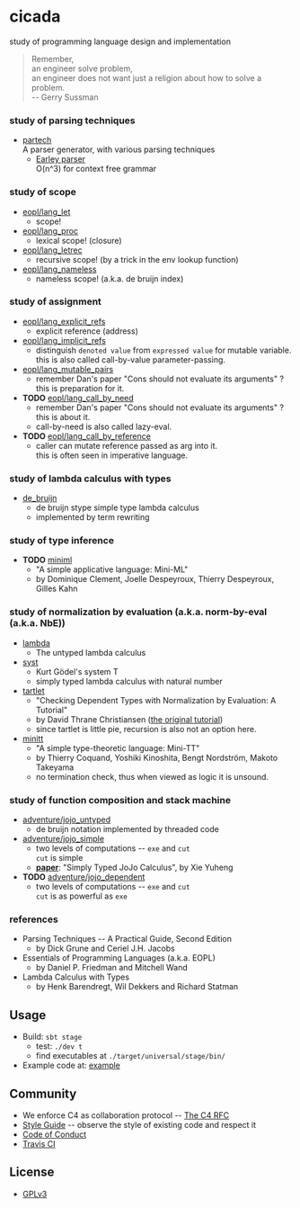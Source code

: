 # cicada

study of programming language design and implementation

> Remember, <br>
> an engineer solve problem, <br>
> an engineer does not want just a religion about how to solve a problem. <br>
> -- Gerry Sussman

### study of parsing techniques

- [partech](src/main/scala/xieyuheng/partech) <br>
  A parser generator, with various parsing techniques
  - [Earley parser](src/main/scala/xieyuheng/partech/parsing_techniques/Earley.scala) <br>
    O(n^3) for context free grammar

### study of scope

- [eopl/lang_let](src/main/scala/xieyuheng/eopl/lang_let) <br>
  - scope!
- [eopl/lang_proc](src/main/scala/xieyuheng/eopl/lang_proc) <br>
  - lexical scope! (closure)
- [eopl/lang_letrec](src/main/scala/xieyuheng/eopl/lang_letrec) <br>
  - recursive scope! (by a trick in the env lookup function)
- [eopl/lang_nameless](src/main/scala/xieyuheng/eopl/lang_nameless) <br>
  - nameless scope! (a.k.a. de bruijn index)

### study of assignment

- [eopl/lang_explicit_refs](src/main/scala/xieyuheng/eopl/lang_explicit_refs) <br>
  - explicit reference (address)
- [eopl/lang_implicit_refs](src/main/scala/xieyuheng/eopl/lang_implicit_refs) <br>
  - distinguish `denoted value` from `expressed value` for mutable variable. <br>
    this is also called call-by-value parameter-passing.
- [eopl/lang_mutable_pairs](src/main/scala/xieyuheng/eopl/lang_mutable_pairs) <br>
  - remember Dan's paper "Cons should not evaluate its arguments" ? <br>
    this is preparation for it.
- **TODO** [eopl/lang_call_by_need](src/main/scala/xieyuheng/eopl/lang_call_by_need) <br>
  - remember Dan's paper "Cons should not evaluate its arguments" ? <br>
    this is about it. <br>
  - call-by-need is also called lazy-eval.
- **TODO** [eopl/lang_call_by_reference](src/main/scala/xieyuheng/eopl/lang_call_by_reference) <br>
  - caller can mutate reference passed as arg into it. <br>
    this is often seen in imperative language.

### study of lambda calculus with types

- [de_bruijn](src/main/scala/xieyuheng/de_bruijn) <br>
  - de bruijn stype simple type lambda calculus <br>
  - implemented by term rewriting

### study of type inference

- **TODO** [miniml](src/main/scala/xieyuheng/miniml) <br>
  - "A simple applicative language: Mini-ML" <br>
  - by Dominique Clement, Joelle Despeyroux, Thierry Despeyroux, Gilles Kahn

### study of normalization by evaluation (a.k.a. norm-by-eval (a.k.a. NbE))

- [lambda](src/main/scala/xieyuheng/lambda) <br>
  - The untyped lambda calculus
- [syst](src/main/scala/xieyuheng/syst) <br>
  - Kurt Gödel's system T <br>
  - simply typed lambda calculus with natural number
- [tartlet](src/main/scala/xieyuheng/tartlet) <br>
  - "Checking Dependent Types with Normalization by Evaluation: A Tutorial" <br>
  - by David Thrane Christiansen ([the original tutorial](http://davidchristiansen.dk/tutorials/nbe)) <br>
  - since tartlet is little pie, recursion is also not an option here.
- [minitt](src/main/scala/xieyuheng/minitt) <br>
  - "A simple type-theoretic language: Mini-TT" <br>
  - by Thierry Coquand, Yoshiki Kinoshita, Bengt Nordström, Makoto Takeyama <br>
  - no termination check, thus when viewed as logic it is unsound.

### study of function composition and stack machine

- [adventure/jojo_untyped](src/main/scala/xieyuheng/adventure/jojo_untyped) <br>
  - de bruijn notation implemented by threaded code
- [adventure/jojo_simple](src/main/scala/xieyuheng/adventure/jojo_simple) <br>
  - two levels of computations -- `exe` and `cut` <br>
    `cut` is simple
  - [**paper**](docs/paper/simply-typed-jojo-calculus.md):
    "Simply Typed JoJo Calculus", by Xie Yuheng
- **TODO** [adventure/jojo_dependent](src/main/scala/xieyuheng/adventure/jojo_dependent) <br>
  - two levels of computations -- `exe` and `cut` <br>
    `cut` is as powerful as `exe`

### references

- Parsing Techniques -- A Practical Guide, Second Edition <br>
  - by Dick Grune and Ceriel J.H. Jacobs
- Essentials of Programming Languages (a.k.a. EOPL) <br>
  - by Daniel P. Friedman and Mitchell Wand
- Lambda Calculus with Types <br>
  - by Henk Barendregt, Wil Dekkers and Richard Statman

## Usage

- Build: `sbt stage`
  - test: `./dev t`
  - find executables at `./target/universal/stage/bin/`
- Example code at: [example](example)

## Community

- We enforce C4 as collaboration protocol -- [The C4 RFC](https://rfc.zeromq.org/spec:42/C4)
- [Style Guide](STYLE-GUIDE.md) -- observe the style of existing code and respect it
- [Code of Conduct](CODE-OF-CONDUCT.md)
- [Travis CI](https://travis-ci.org/xieyuheng/cicada)

## License

- [GPLv3](LICENSE)
